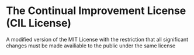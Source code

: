# The Continual Improvement License (CIL License)
A modified version of the MIT License with the restriction that all significant changes must be made availiable to the public under the same license
